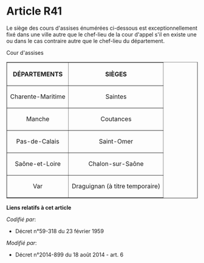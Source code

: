 # Article R41

Le siège des cours d'assises énumérées ci-dessous est exceptionnellement fixé dans une ville autre que le chef-lieu de la
cour d'appel s'il en existe une ou dans le cas contraire autre que le chef-lieu du département.

Cour d'assises

<table align="center" border="1" width="760">
  <tbody>
    <tr>
      <th>

DÉPARTEMENTS

</th>
      <th>

SIÈGES

</th>
    </tr>
    <tr>
      <td align="center">

Charente-Maritime

</td>
      <td align="center">

Saintes

</td>
    </tr>
    <tr>
      <td align="center">

Manche

</td>
      <td align="center">

Coutances

</td>
    </tr>
    <tr>
      <td align="center">

Pas-de-Calais

</td>
      <td align="center">

Saint-Omer

</td>
    </tr>
    <tr>
      <td align="center">

Saône-et-Loire

</td>
      <td align="center">

Chalon-sur-Saône

</td>
    </tr>
    <tr>
      <td align="center">

Var

</td>
      <td align="center">

Draguignan (à titre temporaire)

</td>
    </tr>
  </tbody>
</table>

**Liens relatifs à cet article**

_Codifié par_:

  - Décret n°59-318 du 23 février 1959

_Modifié par_:

  - Décret n°2014-899 du 18 août 2014 - art. 6
